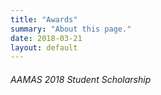 ```yaml
---
title: "Awards"
summary: "About this page."
date: 2018-03-21
layout: default
---
```



###### AAMAS 2018 Student Scholarship


